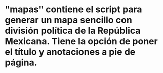 # "mapas" contiene el script para generar un mapa sencillo con división política de la República Mexicana. Tiene la opción de poner el título y anotaciones a pie de página.
